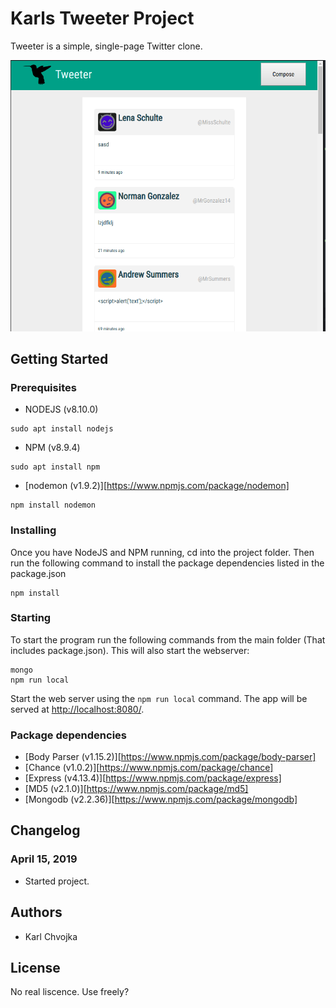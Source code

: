 # Karls Tweeter Project

Tweeter is a simple, single-page Twitter clone.

!["Screenshot of URLs pager"](https://github.com/karlchvojka/tweeter/blob/master/docs/screenshot1.png?raw=true)

## Getting Started

### Prerequisites
- NODEJS (v8.10.0)
```
sudo apt install nodejs
```

- NPM (v8.9.4)
```
sudo apt install npm
```

- [nodemon (v1.9.2)][https://www.npmjs.com/package/nodemon]
```
npm install nodemon
```

### Installing
Once you have NodeJS and NPM running, cd into the project folder.
Then run the following command to install the package dependencies listed in the package.json

```
npm install
```

### Starting
To start the program run the following commands from the main folder (That includes package.json). This will also start the webserver:
```
mongo
npm run local
```
Start the web server using the `npm run local` command. The app will be served at <http://localhost:8080/>.

### Package dependencies
- [Body Parser (v1.15.2)][https://www.npmjs.com/package/body-parser]
- [Chance (v1.0.2)][https://www.npmjs.com/package/chance]
- [Express (v4.13.4)][https://www.npmjs.com/package/express]
- [MD5 (v2.1.0)][https://www.npmjs.com/package/md5]
- [Mongodb (v2.2.36)][https://www.npmjs.com/package/mongodb]

## Changelog
### April 15, 2019
- Started project.

## Authors
- Karl Chvojka

## License
No real liscence. Use freely?
